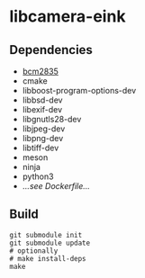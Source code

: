 # libcamera-eink

## Dependencies

- [bcm2835](https://www.airspayce.com/mikem/bcm2835/)
- cmake
- libboost-program-options-dev
- libbsd-dev
- libexif-dev
- libgnutls28-dev
- libjpeg-dev
- libpng-dev
- libtiff-dev
- meson
- ninja
- python3
- *...see Dockerfile...*

## Build

```shell
git submodule init
git submodule update
# optionally
# make install-deps
make
```
